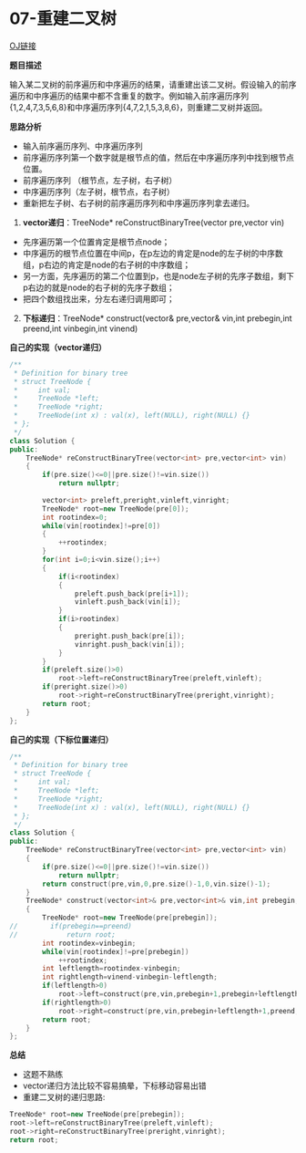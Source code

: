 # 07-重建二叉树

[OJ链接](https://www.nowcoder.com/practice/8a19cbe657394eeaac2f6ea9b0f6fcf6?tpId=13&tqId=11157&tPage=1&rp=1&ru=/ta/coding-interviews&qru=/ta/coding-interviews/question-ranking)

**题目描述**

输入某二叉树的前序遍历和中序遍历的结果，请重建出该二叉树。假设输入的前序遍历和中序遍历的结果中都不含重复的数字。例如输入前序遍历序列{1,2,4,7,3,5,6,8}和中序遍历序列{4,7,2,1,5,3,8,6}，则重建二叉树并返回。

**思路分析**

* 输入前序遍历序列、中序遍历序列
* 前序遍历序列第一个数字就是根节点的值，然后在中序遍历序列中找到根节点位置。
* 前序遍历序列 （根节点，左子树，右子树）
* 中序遍历序列（左子树，根节点，右子树）
* 重新把左子树、右子树的前序遍历序列和中序遍历序列拿去递归。

1. **vector递归**：TreeNode* reConstructBinaryTree(vector<int> pre,vector<int> vin)
  * 先序遍历第一个位置肯定是根节点node；
  * 中序遍历的根节点位置在中间p，在p左边的肯定是node的左子树的中序数组，p右边的肯定是node的右子树的中序数组；
  * 另一方面，先序遍历的第二个位置到p，也是node左子树的先序子数组，剩下p右边的就是node的右子树的先序子数组；
  * 把四个数组找出来，分左右递归调用即可；
  
2. **下标递归**：TreeNode* construct(vector<int>& pre,vector<int>& vin,int prebegin,int preend,int vinbegin,int vinend)

**自己的实现（vector递归）**

```c++
/**
 * Definition for binary tree
 * struct TreeNode {
 *     int val;
 *     TreeNode *left;
 *     TreeNode *right;
 *     TreeNode(int x) : val(x), left(NULL), right(NULL) {}
 * };
 */
class Solution {
public:
    TreeNode* reConstructBinaryTree(vector<int> pre,vector<int> vin) 
    {
        if(pre.size()<=0||pre.size()!=vin.size())
            return nullptr;
        
        vector<int> preleft,preright,vinleft,vinright;
        TreeNode* root=new TreeNode(pre[0]);
        int rootindex=0;
        while(vin[rootindex]!=pre[0])
        {
            ++rootindex;
        }
        for(int i=0;i<vin.size();i++)
        {
            if(i<rootindex)
            {
                preleft.push_back(pre[i+1]);
                vinleft.push_back(vin[i]);
            }
            if(i>rootindex)
            {
                preright.push_back(pre[i]);
                vinright.push_back(vin[i]);
            }
        }
        if(preleft.size()>0)
            root->left=reConstructBinaryTree(preleft,vinleft);
        if(preright.size()>0)
            root->right=reConstructBinaryTree(preright,vinright);
        return root;
    }
};
```

**自己的实现（下标位置递归）**

```c++
/**
 * Definition for binary tree
 * struct TreeNode {
 *     int val;
 *     TreeNode *left;
 *     TreeNode *right;
 *     TreeNode(int x) : val(x), left(NULL), right(NULL) {}
 * };
 */
class Solution {
public:
    TreeNode* reConstructBinaryTree(vector<int> pre,vector<int> vin) 
    {
        if(pre.size()<=0||pre.size()!=vin.size())
            return nullptr;
        return construct(pre,vin,0,pre.size()-1,0,vin.size()-1);
    }
    TreeNode* construct(vector<int>& pre,vector<int>& vin,int prebegin,int preend,int vinbegin,int vinend)
    {
        TreeNode* root=new TreeNode(pre[prebegin]);
//        if(prebegin==preend)
//            return root;
        int rootindex=vinbegin;
        while(vin[rootindex]!=pre[prebegin])
            ++rootindex;
        int leftlength=rootindex-vinbegin;
        int rightlength=vinend-vinbegin-leftlength;
        if(leftlength>0)
            root->left=construct(pre,vin,prebegin+1,prebegin+leftlength,vinbegin,rootindex-1);
        if(rightlength>0)
            root->right=construct(pre,vin,prebegin+leftlength+1,preend,rootindex+1,vinend);
        return root;
    }
};
```


**总结**

* 这题不熟练
* vector递归方法比较不容易搞晕，下标移动容易出错
* 重建二叉树的递归思路:
```c++
TreeNode* root=new TreeNode(pre[prebegin]);
root->left=reConstructBinaryTree(preleft,vinleft);
root->right=reConstructBinaryTree(preright,vinright);
return root;
```

